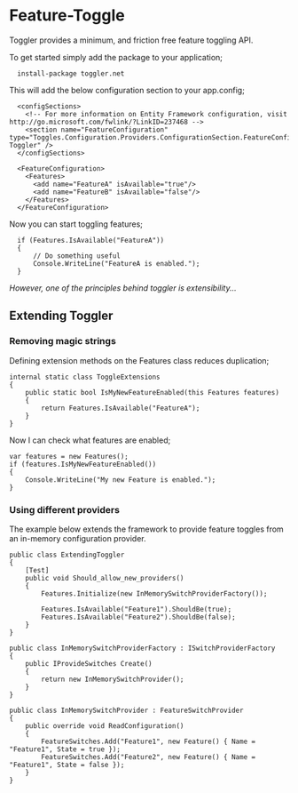 Feature-Toggle
==============

Toggler provides a minimum, and friction free feature toggling API. 


To get started simply add the package to your application;

      install-package toggler.net

This will add the below configuration section to your app.config;

      <configSections>
        <!-- For more information on Entity Framework configuration, visit http://go.microsoft.com/fwlink/?LinkID=237468 -->
        <section name="FeatureConfiguration" type="Toggles.Configuration.Providers.ConfigurationSection.FeatureConfiguration, Toggler" />
      </configSections>

      <FeatureConfiguration>
        <Features>
          <add name="FeatureA" isAvailable="true"/>
          <add name="FeatureB" isAvailable="false"/>
        </Features>
      </FeatureConfiguration>

Now you can start toggling features;

      if (Features.IsAvailable("FeatureA"))
      {
          // Do something useful
          Console.WriteLine("FeatureA is enabled.");
      }

_However, one of the principles behind toggler is extensibility..._

Extending Toggler
-----------------

### Removing magic strings

Defining extension methods on the Features class reduces duplication;

    internal static class ToggleExtensions
    {
        public static bool IsMyNewFeatureEnabled(this Features features)
        {
            return Features.IsAvailable("FeatureA");
        }
    }

Now I can check what features are enabled;

    var features = new Features();
    if (features.IsMyNewFeatureEnabled())
    {
        Console.WriteLine("My new Feature is enabled.");                
    }

### Using different providers

The example below extends the framework to provide feature toggles from an in-memory configuration provider.

    public class ExtendingToggler
    {
        [Test]
        public void Should_allow_new_providers()
        {
            Features.Initialize(new InMemorySwitchProviderFactory());

            Features.IsAvailable("Feature1").ShouldBe(true);
            Features.IsAvailable("Feature2").ShouldBe(false);
        }
    }

    public class InMemorySwitchProviderFactory : ISwitchProviderFactory
    {
        public IProvideSwitches Create()
        {
            return new InMemorySwitchProvider();
        }
    }

    public class InMemorySwitchProvider : FeatureSwitchProvider
    {
        public override void ReadConfiguration()
        {
            FeatureSwitches.Add("Feature1", new Feature() { Name = "Feature1", State = true });
            FeatureSwitches.Add("Feature2", new Feature() { Name = "Feature1", State = false });
        }
    }

